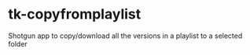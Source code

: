 # tk-copyfromplaylist
Shotgun app to copy/download all the versions in a playlist to a selected folder
